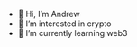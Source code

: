 - 👋 Hi, I’m Andrew
- 👀 I’m interested in crypto
- 🌱 I’m currently learning web3


<!---
annykko/annykko is a ✨ special ✨ repository because its `README.md` (this file) appears on your GitHub profile.
You can click the Preview link to take a look at your changes.
--->
